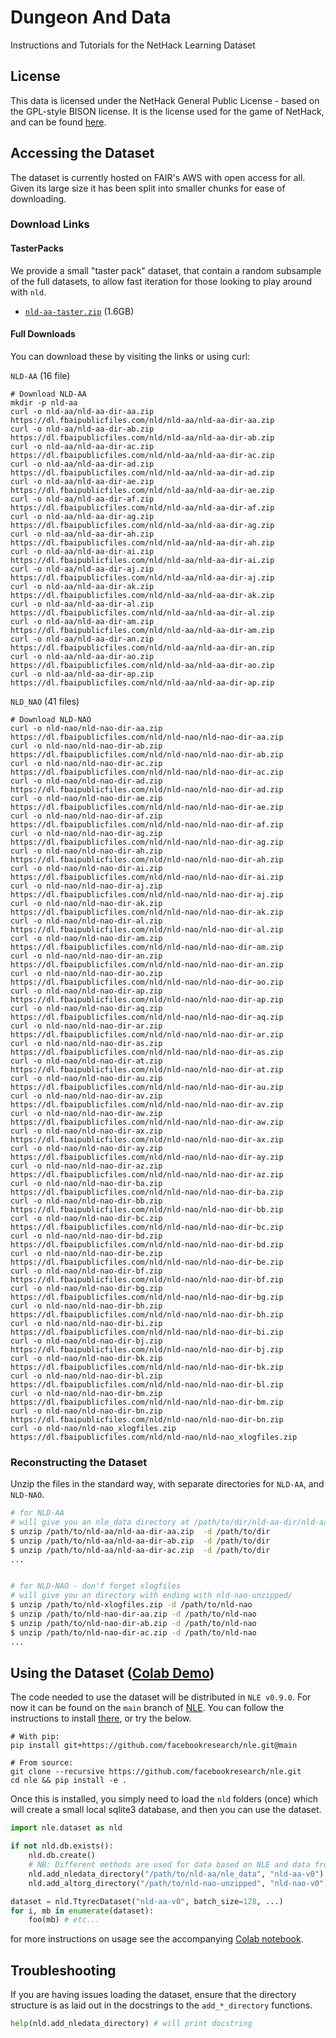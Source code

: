# Dungeon And Data

Instructions and Tutorials for the NetHack Learning Dataset

## License

This data is licensed under the NetHack General Public License - based on the GPL-style BISON license. It is the license used for the game of NetHack, and can be found [here](https://github.com/facebookresearch/nle/blob/main/LICENSE).


## Accessing the Dataset

The dataset is currently hosted on FAIR's AWS with open access for all. Given its large size it has been split into smaller chunks for ease of downloading. 


### Download Links

#### TasterPacks

We provide a small "taster pack" dataset, that contain a random subsample of the full datasets, to allow fast iteration for those looking to play around with `nld`.
- [`nld-aa-taster.zip`](https://dl.fbaipublicfiles.com/nld/nld-aa-taster/nld-aa-taster.zip
) (1.6GB)


#### Full Downloads
You can download these by visiting the links or using curl:

`NLD-AA` (16 file)
```
# Download NLD-AA
mkdir -p nld-aa
curl -o nld-aa/nld-aa-dir-aa.zip https://dl.fbaipublicfiles.com/nld/nld-aa/nld-aa-dir-aa.zip
curl -o nld-aa/nld-aa-dir-ab.zip https://dl.fbaipublicfiles.com/nld/nld-aa/nld-aa-dir-ab.zip
curl -o nld-aa/nld-aa-dir-ac.zip https://dl.fbaipublicfiles.com/nld/nld-aa/nld-aa-dir-ac.zip
curl -o nld-aa/nld-aa-dir-ad.zip https://dl.fbaipublicfiles.com/nld/nld-aa/nld-aa-dir-ad.zip
curl -o nld-aa/nld-aa-dir-ae.zip https://dl.fbaipublicfiles.com/nld/nld-aa/nld-aa-dir-ae.zip
curl -o nld-aa/nld-aa-dir-af.zip https://dl.fbaipublicfiles.com/nld/nld-aa/nld-aa-dir-af.zip
curl -o nld-aa/nld-aa-dir-ag.zip https://dl.fbaipublicfiles.com/nld/nld-aa/nld-aa-dir-ag.zip
curl -o nld-aa/nld-aa-dir-ah.zip https://dl.fbaipublicfiles.com/nld/nld-aa/nld-aa-dir-ah.zip
curl -o nld-aa/nld-aa-dir-ai.zip https://dl.fbaipublicfiles.com/nld/nld-aa/nld-aa-dir-ai.zip
curl -o nld-aa/nld-aa-dir-aj.zip https://dl.fbaipublicfiles.com/nld/nld-aa/nld-aa-dir-aj.zip
curl -o nld-aa/nld-aa-dir-ak.zip https://dl.fbaipublicfiles.com/nld/nld-aa/nld-aa-dir-ak.zip
curl -o nld-aa/nld-aa-dir-al.zip https://dl.fbaipublicfiles.com/nld/nld-aa/nld-aa-dir-al.zip
curl -o nld-aa/nld-aa-dir-am.zip https://dl.fbaipublicfiles.com/nld/nld-aa/nld-aa-dir-am.zip
curl -o nld-aa/nld-aa-dir-an.zip https://dl.fbaipublicfiles.com/nld/nld-aa/nld-aa-dir-an.zip
curl -o nld-aa/nld-aa-dir-ao.zip https://dl.fbaipublicfiles.com/nld/nld-aa/nld-aa-dir-ao.zip
curl -o nld-aa/nld-aa-dir-ap.zip https://dl.fbaipublicfiles.com/nld/nld-aa/nld-aa-dir-ap.zip
```



`NLD_NAO` (41 files)
```
# Download NLD-NAO
curl -o nld-nao/nld-nao-dir-aa.zip  https://dl.fbaipublicfiles.com/nld/nld-nao/nld-nao-dir-aa.zip
curl -o nld-nao/nld-nao-dir-ab.zip  https://dl.fbaipublicfiles.com/nld/nld-nao/nld-nao-dir-ab.zip
curl -o nld-nao/nld-nao-dir-ac.zip  https://dl.fbaipublicfiles.com/nld/nld-nao/nld-nao-dir-ac.zip
curl -o nld-nao/nld-nao-dir-ad.zip  https://dl.fbaipublicfiles.com/nld/nld-nao/nld-nao-dir-ad.zip
curl -o nld-nao/nld-nao-dir-ae.zip  https://dl.fbaipublicfiles.com/nld/nld-nao/nld-nao-dir-ae.zip
curl -o nld-nao/nld-nao-dir-af.zip  https://dl.fbaipublicfiles.com/nld/nld-nao/nld-nao-dir-af.zip
curl -o nld-nao/nld-nao-dir-ag.zip  https://dl.fbaipublicfiles.com/nld/nld-nao/nld-nao-dir-ag.zip
curl -o nld-nao/nld-nao-dir-ah.zip  https://dl.fbaipublicfiles.com/nld/nld-nao/nld-nao-dir-ah.zip
curl -o nld-nao/nld-nao-dir-ai.zip  https://dl.fbaipublicfiles.com/nld/nld-nao/nld-nao-dir-ai.zip
curl -o nld-nao/nld-nao-dir-aj.zip  https://dl.fbaipublicfiles.com/nld/nld-nao/nld-nao-dir-aj.zip
curl -o nld-nao/nld-nao-dir-ak.zip  https://dl.fbaipublicfiles.com/nld/nld-nao/nld-nao-dir-ak.zip
curl -o nld-nao/nld-nao-dir-al.zip  https://dl.fbaipublicfiles.com/nld/nld-nao/nld-nao-dir-al.zip
curl -o nld-nao/nld-nao-dir-am.zip  https://dl.fbaipublicfiles.com/nld/nld-nao/nld-nao-dir-am.zip
curl -o nld-nao/nld-nao-dir-an.zip  https://dl.fbaipublicfiles.com/nld/nld-nao/nld-nao-dir-an.zip
curl -o nld-nao/nld-nao-dir-ao.zip  https://dl.fbaipublicfiles.com/nld/nld-nao/nld-nao-dir-ao.zip
curl -o nld-nao/nld-nao-dir-ap.zip  https://dl.fbaipublicfiles.com/nld/nld-nao/nld-nao-dir-ap.zip
curl -o nld-nao/nld-nao-dir-aq.zip  https://dl.fbaipublicfiles.com/nld/nld-nao/nld-nao-dir-aq.zip
curl -o nld-nao/nld-nao-dir-ar.zip  https://dl.fbaipublicfiles.com/nld/nld-nao/nld-nao-dir-ar.zip
curl -o nld-nao/nld-nao-dir-as.zip  https://dl.fbaipublicfiles.com/nld/nld-nao/nld-nao-dir-as.zip
curl -o nld-nao/nld-nao-dir-at.zip  https://dl.fbaipublicfiles.com/nld/nld-nao/nld-nao-dir-at.zip
curl -o nld-nao/nld-nao-dir-au.zip  https://dl.fbaipublicfiles.com/nld/nld-nao/nld-nao-dir-au.zip
curl -o nld-nao/nld-nao-dir-av.zip  https://dl.fbaipublicfiles.com/nld/nld-nao/nld-nao-dir-av.zip
curl -o nld-nao/nld-nao-dir-aw.zip  https://dl.fbaipublicfiles.com/nld/nld-nao/nld-nao-dir-aw.zip
curl -o nld-nao/nld-nao-dir-ax.zip  https://dl.fbaipublicfiles.com/nld/nld-nao/nld-nao-dir-ax.zip
curl -o nld-nao/nld-nao-dir-ay.zip  https://dl.fbaipublicfiles.com/nld/nld-nao/nld-nao-dir-ay.zip
curl -o nld-nao/nld-nao-dir-az.zip  https://dl.fbaipublicfiles.com/nld/nld-nao/nld-nao-dir-az.zip
curl -o nld-nao/nld-nao-dir-ba.zip  https://dl.fbaipublicfiles.com/nld/nld-nao/nld-nao-dir-ba.zip
curl -o nld-nao/nld-nao-dir-bb.zip  https://dl.fbaipublicfiles.com/nld/nld-nao/nld-nao-dir-bb.zip
curl -o nld-nao/nld-nao-dir-bc.zip  https://dl.fbaipublicfiles.com/nld/nld-nao/nld-nao-dir-bc.zip
curl -o nld-nao/nld-nao-dir-bd.zip  https://dl.fbaipublicfiles.com/nld/nld-nao/nld-nao-dir-bd.zip
curl -o nld-nao/nld-nao-dir-be.zip  https://dl.fbaipublicfiles.com/nld/nld-nao/nld-nao-dir-be.zip
curl -o nld-nao/nld-nao-dir-bf.zip  https://dl.fbaipublicfiles.com/nld/nld-nao/nld-nao-dir-bf.zip
curl -o nld-nao/nld-nao-dir-bg.zip  https://dl.fbaipublicfiles.com/nld/nld-nao/nld-nao-dir-bg.zip
curl -o nld-nao/nld-nao-dir-bh.zip  https://dl.fbaipublicfiles.com/nld/nld-nao/nld-nao-dir-bh.zip
curl -o nld-nao/nld-nao-dir-bi.zip  https://dl.fbaipublicfiles.com/nld/nld-nao/nld-nao-dir-bi.zip
curl -o nld-nao/nld-nao-dir-bj.zip  https://dl.fbaipublicfiles.com/nld/nld-nao/nld-nao-dir-bj.zip
curl -o nld-nao/nld-nao-dir-bk.zip  https://dl.fbaipublicfiles.com/nld/nld-nao/nld-nao-dir-bk.zip
curl -o nld-nao/nld-nao-dir-bl.zip  https://dl.fbaipublicfiles.com/nld/nld-nao/nld-nao-dir-bl.zip
curl -o nld-nao/nld-nao-dir-bm.zip  https://dl.fbaipublicfiles.com/nld/nld-nao/nld-nao-dir-bm.zip
curl -o nld-nao/nld-nao-dir-bn.zip  https://dl.fbaipublicfiles.com/nld/nld-nao/nld-nao-dir-bn.zip
curl -o nld-nao/nld-nao_xlogfiles.zip https://dl.fbaipublicfiles.com/nld/nld-nao/nld-nao_xlogfiles.zip
```

### Reconstructing the Dataset

Unzip the files in the standard way, with separate directories for `NLD-AA`, and `NLD-NAO`. 


```bash
# for NLD-AA
# will give you an nle_data directory at /path/to/dir/nld-aa-dir/nld-aa/nle_data/
$ unzip /path/to/nld-aa/nld-aa-dir-aa.zip  -d /path/to/dir
$ unzip /path/to/nld-aa/nld-aa-dir-ab.zip  -d /path/to/dir
$ unzip /path/to/nld-aa/nld-aa-dir-ac.zip  -d /path/to/dir
...


# for NLD-NAO - don'f forget xlogfiles
# will give you an directory with ending with nld-nao-unzipped/
$ unzip /path/to/nld-xlogfiles.zip -d /path/to/nld-nao
$ unzip /path/to/nld-nao-dir-aa.zip -d /path/to/nld-nao
$ unzip /path/to/nld-nao-dir-ab.zip -d /path/to/nld-nao
$ unzip /path/to/nld-nao-dir-ac.zip -d /path/to/nld-nao
...
```


## Using the Dataset ([Colab Demo](https://colab.research.google.com/drive/1GRP15SbOEDjbyhJGMDDb2rXAptRQztUD?usp=sharing))

The code needed to use the dataset will be distributed in `NLE v0.9.0`. For now it can be found on the `main` branch of [NLE](https://github.com/facebookresearch/nle). You can follow the instructions to install [there](https://github.com/facebookresearch/nle), or try the below.

```
# With pip:
pip install git+https://github.com/facebookresearch/nle.git@main

# From source:
git clone --recursive https://github.com/facebookresearch/nle.git
cd nle && pip install -e .
```

Once this is installed, you simply need to load the `nld` folders (once) which will create a small local sqlite3 database, and then you can use the dataset.

```python
import nle.dataset as nld

if not nld.db.exists():
    nld.db.create()
    # NB: Different methods are used for data based on NLE and data from NAO.
    nld.add_nledata_directory("/path/to/nld-aa/nle_data", "nld-aa-v0")
    nld.add_altorg_directory("/path/to/nld-nao-unzipped", "nld-nao-v0")

dataset = nld.TtyrecDataset("nld-aa-v0", batch_size=128, ...)
for i, mb in enumerate(dataset):
    foo(mb) # etc...
```

for more instructions on usage see the accompanying [Colab notebook](https://colab.research.google.com/drive/1GRP15SbOEDjbyhJGMDDb2rXAptRQztUD?usp=sharing).


## Troubleshooting

If you are having issues loading the dataset, ensure that the directory structure is as laid out in the docstrings to the `add_*_directory` functions.

``` python
help(nld.add_nledata_directory) # will print docstring 
```
